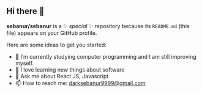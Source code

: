 ## Hi there 👋


**sebanur/sebanur** is a ✨ _special_ ✨ repository because its `README.md` (this file) appears on your GitHub profile.

Here are some ideas to get you started:

- 🌱 I’m currently studying computer programming and I am still improving myself.
- 🤔 I love learning new things about software
- 💬 Ask me about React JS, Javascript
- 📫 How to reach me: darksebanur9999@gmail.com

  
